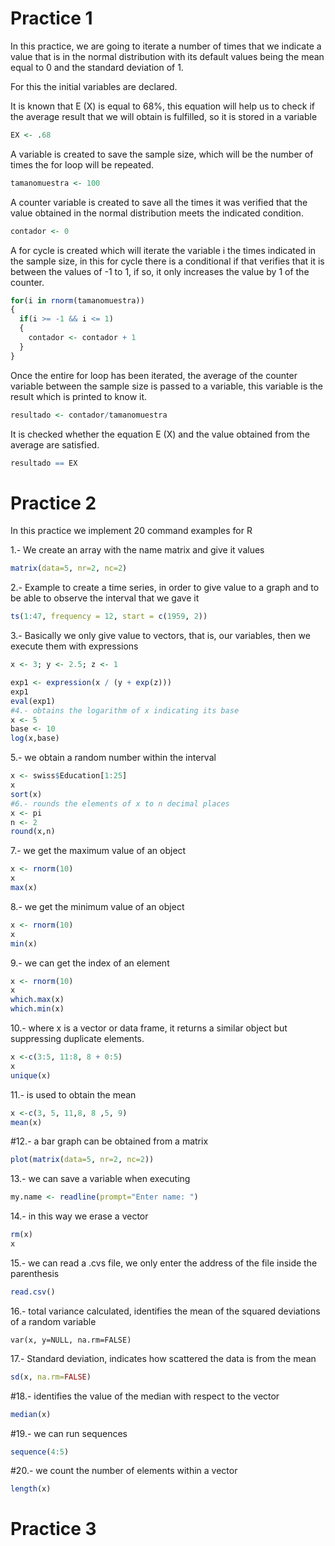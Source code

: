 # Practice 1

In this practice, we are going to iterate a number of times that we indicate a value that is in the normal distribution with its default values ​​being the mean equal to 0 and the standard deviation of 1.

For this the initial variables are declared.

It is known that E (X) is equal to 68%, this equation will help us to check if the average result that we will obtain is fulfilled, so it is stored in a variable

```R
EX <- .68
```

A variable is created to save the sample size, which will be the number of times the for loop will be repeated.

```R
tamanomuestra <- 100
```

A counter variable is created to save all the times it was verified that the value obtained in the normal distribution meets the indicated condition.

```R
contador <- 0
```

A for cycle is created which will iterate the variable i the times indicated in the sample size, in this for cycle there is a conditional if that verifies that it is between the values ​​of -1 to 1, if so, it only increases the value by 1 of the counter.

```R
for(i in rnorm(tamanomuestra))
{
  if(i >= -1 && i <= 1)
  {
    contador <- contador + 1
  }
}
```
Once the entire for loop has been iterated, the average of the counter variable between the sample size is passed to a variable, this variable is the result which is printed to know it.

```R
resultado <- contador/tamanomuestra
```

It is checked whether the equation E (X) and the value obtained from the average are satisfied.

```R
resultado == EX
```

# Practice 2

In this practice we implement 20 command examples for R

1.- We create an array with the name matrix and give it values
```R
matrix(data=5, nr=2, nc=2)
```

2.- Example to create a time series, in order to give value to a graph and to be able to observe the interval that we gave it
```R
ts(1:47, frequency = 12, start = c(1959, 2))
```

3.- Basically we only give value to vectors, that is, our variables, then we execute them with expressions
```R
x <- 3; y <- 2.5; z <- 1

exp1 <- expression(x / (y + exp(z)))
exp1
eval(exp1)
#4.- obtains the logarithm of x indicating its base
x <- 5
base <- 10
log(x,base)
```

5.- we obtain a random number within the interval

```R
x <- swiss$Education[1:25]
x
sort(x)
#6.- rounds the elements of x to n decimal places
x <- pi
n <- 2
round(x,n)
```

7.- we get the maximum value of an object
```R
x <- rnorm(10)
x
max(x)
```

8.- we get the minimum value of an object
```R
x <- rnorm(10)
x
min(x)
```

9.- we can get the index of an element
```R
x <- rnorm(10)
x
which.max(x)
which.min(x)
```

10.- where x is a vector or data frame, it returns a similar object but suppressing duplicate elements.
```R
x <-c(3:5, 11:8, 8 + 0:5)
x
unique(x)
```

11.- is used to obtain the mean
```R
x <-c(3, 5, 11,8, 8 ,5, 9)
mean(x)
```

#12.- a bar graph can be obtained from a matrix
```R
plot(matrix(data=5, nr=2, nc=2))
```

13.- we can save a variable when executing
```R
my.name <- readline(prompt="Enter name: ")
```

14.- in this way we erase a vector
```R
rm(x)
x
```

15.- we can read a .cvs file, we only enter the address of the file inside the parenthesis
```R
read.csv()
```

16.- total variance calculated, identifies the mean of the squared deviations of a random variable
```
var(x, y=NULL, na.rm=FALSE)
```

17.- Standard deviation, indicates how scattered the data is from the mean
```R
sd(x, na.rm=FALSE)
```

#18.- identifies the value of the median with respect to the vector
```R
median(x)
```
#19.- we can run sequences
```R
sequence(4:5)
```
#20.- we count the number of elements within a vector
```R
length(x)
```
# Practice 3
